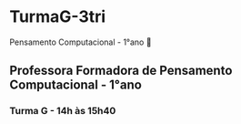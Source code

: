 # TurmaG-3tri
Pensamento Computacional - 1°ano :tulip:
## Professora Formadora de Pensamento Computacional - 1°ano

### Turma G - 14h às 15h40
